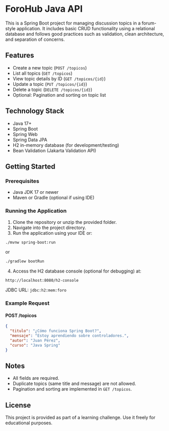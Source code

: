 # ForoHub Java API

This is a Spring Boot project for managing discussion topics in a forum-style application. It includes basic CRUD functionality using a relational database and follows good practices such as validation, clean architecture, and separation of concerns.

## Features

- Create a new topic (`POST /topicos`)
- List all topics (`GET /topicos`)
- View topic details by ID (`GET /topicos/{id}`)
- Update a topic (`PUT /topicos/{id}`)
- Delete a topic (`DELETE /topicos/{id}`)
- Optional: Pagination and sorting on topic list

## Technology Stack

- Java 17+
- Spring Boot
- Spring Web
- Spring Data JPA
- H2 in-memory database (for development/testing)
- Bean Validation (Jakarta Validation API)

## Getting Started

### Prerequisites

- Java JDK 17 or newer
- Maven or Gradle (optional if using IDE)

### Running the Application

1. Clone the repository or unzip the provided folder.
2. Navigate into the project directory.
3. Run the application using your IDE or:

```bash
./mvnw spring-boot:run
```

or

```bash
./gradlew bootRun
```

4. Access the H2 database console (optional for debugging) at:

```
http://localhost:8080/h2-console
```

JDBC URL: `jdbc:h2:mem:foro`

### Example Request

#### POST /topicos

```json
{
  "titulo": "¿Cómo funciona Spring Boot?",
  "mensaje": "Estoy aprendiendo sobre controladores.",
  "autor": "Juan Pérez",
  "curso": "Java Spring"
}
```

## Notes

- All fields are required.
- Duplicate topics (same title and message) are not allowed.
- Pagination and sorting are implemented in `GET /topicos`.

## License

This project is provided as part of a learning challenge. Use it freely for educational purposes.
